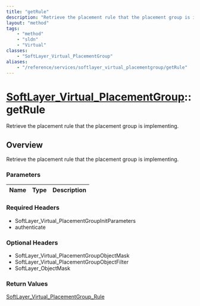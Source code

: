 ```yaml
---
title: "getRule"
description: "Retrieve the placement rule that the placement group is implementing."
layout: "method"
tags:
    - "method"
    - "sldn"
    - "Virtual"
classes:
    - "SoftLayer_Virtual_PlacementGroup"
aliases:
    - "/reference/services/softlayer_virtual_placementgroup/getRule"
---
```

# [SoftLayer_Virtual_PlacementGroup](/reference/services/SoftLayer_Virtual_PlacementGroup)::getRule

Retrieve the placement rule that the placement group is implementing.


## Overview 
Retrieve the placement rule that the placement group is implementing.

### Parameters 
|Name | Type | Description |
| --- | --- | --- |


### Required Headers
* SoftLayer_Virtual_PlacementGroupInitParameters
* authenticate

### Optional Headers
* SoftLayer_Virtual_PlacementGroupObjectMask
* SoftLayer_Virtual_PlacementGroupObjectFilter
* SoftLayer_ObjectMask

### Return Values
<a href='/reference/datatypes/SoftLayer_Virtual_PlacementGroup_Rule'>SoftLayer_Virtual_PlacementGroup_Rule </a>

